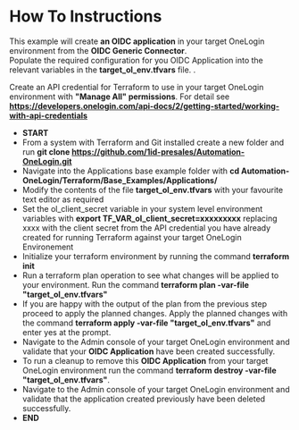 # How To Instructions

This example will create **an OIDC application** in your target OneLogin environment from the **OIDC Generic Connector**. <br>
Populate the required configuration for you OIDC Application into the relevant variables in the **target_ol_env.tfvars** file. .

Create an API credential for Terraform to use in your target OneLogin environment with **"Manage All" permissions**. For detail see **https://developers.onelogin.com/api-docs/2/getting-started/working-with-api-credentials** 

- **START**
- From a system with Terraform and Git installed create a new folder and run **git clone https://github.com/1id-presales/Automation-OneLogin.git**
- Navigate into the Applications base example folder with **cd Automation-OneLogin/Terraform/Base_Examples/Applications/**
- Modify the contents of the file **target_ol_env.tfvars** with your favourite text editor as required
- Set the ol_client_secret variable in your system level environment variables with **export TF_VAR_ol_client_secret=xxxxxxxxx** replacing xxxx with the client secret from the API credential you have already created for running Terraform against your target OneLogin Environement
- Initialize your terraform environment by running the command **terraform init**
- Run a terraform plan operation to see what changes will be applied to your environment. Run the command **terraform plan -var-file "target_ol_env.tfvars"**
- If you are happy with the output of the plan from the previous step proceed to apply the planned changes. Apply the planned changes with the command **terraform apply -var-file "target_ol_env.tfvars"** and enter yes at the prompt.
- Navigate to the Admin console of your target OneLogin environment and validate that your **OIDC Application** have been created successfully.
- To run a cleanup to remove this **OIDC Application** from your target OneLogin environment run the command **terraform destroy -var-file "target_ol_env.tfvars"**.
- Navigate to the Admin console of your target OneLogin environment and validate that the application created previously have been deleted successfully.
- **END**
